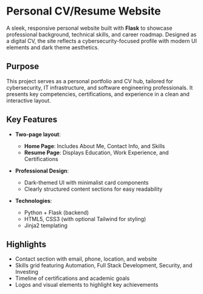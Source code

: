 # Personal CV/Resume Website

A sleek, responsive personal website built with **Flask** to showcase professional background, technical skills, and career roadmap. Designed as a digital CV, the site reflects a cybersecurity-focused profile with modern UI elements and dark theme aesthetics.

## Purpose

This project serves as a personal portfolio and CV hub, tailored for cybersecurity, IT infrastructure, and software engineering professionals. It presents key competencies, certifications, and experience in a clean and interactive layout.

## Key Features

- **Two-page layout**:
  - **Home Page**: Includes About Me, Contact Info, and Skills
  - **Resume Page**: Displays Education, Work Experience, and Certifications

- **Professional Design**:
  - Dark-themed UI with minimalist card components
  - Clearly structured content sections for easy readability

- **Technologies**:
  - Python + Flask (backend)
  - HTML5, CSS3 (with optional Tailwind for styling)
  - Jinja2 templating

## Highlights

- Contact section with email, phone, location, and website
- Skills grid featuring Automation, Full Stack Development, Security, and Investing
- Timeline of certifications and academic goals
- Logos and visual elements to highlight key achievements
